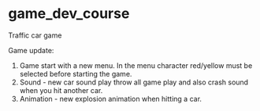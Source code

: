 # game_dev_course

Traffic car game 

Game update: 

1) Game start with a new menu. In the menu character red/yellow must be selected before starting the game.
2) Sound - new car sound play throw all game play and also crash sound when you hit another car.
3) Animation - new explosion animation when hitting a car.         
